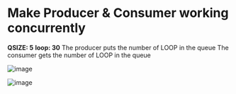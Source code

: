 # Make Producer & Consumer working concurrently
**QSIZE: 5**
**loop: 30**
The producer puts the number of LOOP in the queue
The consumer gets the number of LOOP in the queue

![image](https://user-images.githubusercontent.com/65753502/143861769-3fd65eda-8d47-42da-bf7f-ddf7bad2c983.png)

![image](https://user-images.githubusercontent.com/65753502/143861810-52baa9ad-5345-41cf-8d7c-7cd814bee57e.png)
